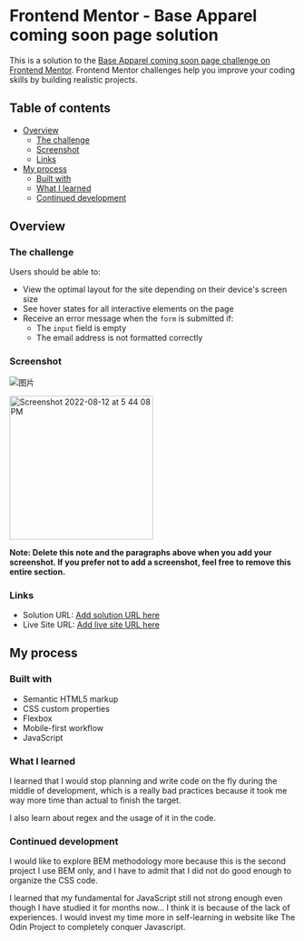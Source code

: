 # Frontend Mentor - Base Apparel coming soon page solution

This is a solution to the [Base Apparel coming soon page challenge on Frontend Mentor](https://www.frontendmentor.io/challenges/base-apparel-coming-soon-page-5d46b47f8db8a7063f9331a0). Frontend Mentor challenges help you improve your coding skills by building realistic projects. 

## Table of contents

- [Overview](#overview)
  - [The challenge](#the-challenge)
  - [Screenshot](#screenshot)
  - [Links](#links)
- [My process](#my-process)
  - [Built with](#built-with)
  - [What I learned](#what-i-learned)
  - [Continued development](#continued-development)

## Overview

### The challenge

Users should be able to:

- View the optimal layout for the site depending on their device's screen size
- See hover states for all interactive elements on the page
- Receive an error message when the `form` is submitted if:
  - The `input` field is empty
  - The email address is not formatted correctly

### Screenshot

![图片](https://user-images.githubusercontent.com/98545971/184448258-57102c64-c784-47ce-ba0b-0df33ea369a7.png)

<img width="253" alt="Screenshot 2022-08-12 at 5 44 08 PM" src="https://user-images.githubusercontent.com/98545971/184448794-fcf7cbc7-f0dd-4eb2-b9d8-36d246ac7f6f.png">


**Note: Delete this note and the paragraphs above when you add your screenshot. If you prefer not to add a screenshot, feel free to remove this entire section.**

### Links

- Solution URL: [Add solution URL here](https://www.frontendmentor.io/solutions/base-apparel-coming-soon-page-html-css-js-bxM5FbACQu)
- Live Site URL: [Add live site URL here](https://teoh4770frontendmentor.github.io/base-apparel-coming-soon-master/)

## My process

### Built with

- Semantic HTML5 markup
- CSS custom properties
- Flexbox
- Mobile-first workflow
- JavaScript

### What I learned

I learned that I would stop planning and write code on the fly during the middle of development, which is a really bad practices because it took me way more time than actual to finish the target.

I also learn about regex and the usage of it in the code.

### Continued development

I would like to explore BEM methodology more because this is the second project I use BEM only, and I have to admit that I did not do good enough to organize the CSS code.

I learned that my fundamental for JavaScript still not strong enough even though I have studied it for months now... I think it is because of the lack of experiences. I would invest my time more in self-learning in website like The Odin Project to completely conquer Javascript.

